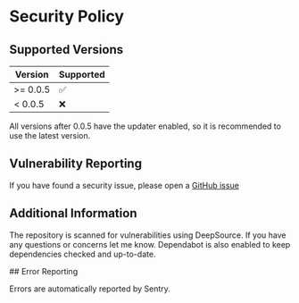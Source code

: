 # Security Policy

## Supported Versions

| Version   | Supported          |
| --------- | ------------------ |
| >= 0.0.5  | :white_check_mark: |
| < 0.0.5   | :x:                |

All versions after 0.0.5 have the updater enabled, so it is recommended to use the latest version.

## Vulnerability Reporting

If you have found a security issue, please open a [GitHub issue](https://github.com/mavgrik/Tauri+Leptos/issues)

## Additional Information

The repository is scanned for vulnerabilities using DeepSource. If you have any questions or concerns let me know.
Dependabot is also enabled to keep dependencies checked and up-to-date.

## Error Reporting

Errors are automatically reported by Sentry.